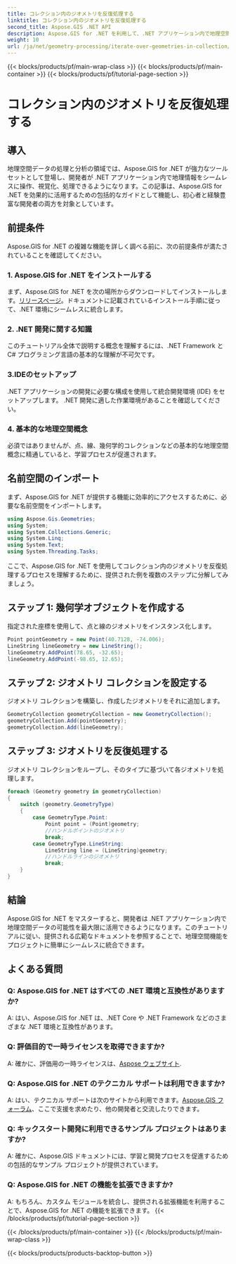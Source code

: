 ```yaml
---
title: コレクション内のジオメトリを反復処理する
linktitle: コレクション内のジオメトリを反復処理する
second_title: Aspose.GIS .NET API
description: Aspose.GIS for .NET を利用して、.NET アプリケーション内で地理空間データをシームレスに操作する方法を学びます。
weight: 10
url: /ja/net/geometry-processing/iterate-over-geometries-in-collection/
---
```


{{< blocks/products/pf/main-wrap-class >}}
{{< blocks/products/pf/main-container >}}
{{< blocks/products/pf/tutorial-page-section >}}

# コレクション内のジオメトリを反復処理する

## 導入
地理空間データの処理と分析の領域では、Aspose.GIS for .NET が強力なツールセットとして登場し、開発者が .NET アプリケーション内で地理情報をシームレスに操作、視覚化、処理できるようになります。この記事は、Aspose.GIS for .NET を効果的に活用するための包括的なガイドとして機能し、初心者と経験豊富な開発者の両方を対象としています。
## 前提条件
Aspose.GIS for .NET の複雑な機能を詳しく調べる前に、次の前提条件が満たされていることを確認してください。
### 1. Aspose.GIS for .NET をインストールする
まず、Aspose.GIS for .NET を次の場所からダウンロードしてインストールします。[リリースページ](https://releases.aspose.com/gis/net/)。ドキュメントに記載されているインストール手順に従って、.NET 環境にシームレスに統合します。
### 2. .NET 開発に関する知識
このチュートリアル全体で説明する概念を理解するには、.NET Framework と C# プログラミング言語の基本的な理解が不可欠です。
### 3.IDEのセットアップ
.NET アプリケーションの開発に必要な構成を使用して統合開発環境 (IDE) をセットアップします。 .NET 開発に適した作業環境があることを確認してください。
### 4. 基本的な地理空間概念
必須ではありませんが、点、線、幾何学的コレクションなどの基本的な地理空間概念に精通していると、学習プロセスが促進されます。

## 名前空間のインポート
まず、Aspose.GIS for .NET が提供する機能に効率的にアクセスするために、必要な名前空間をインポートします。

```csharp
using Aspose.Gis.Geometries;
using System;
using System.Collections.Generic;
using System.Linq;
using System.Text;
using System.Threading.Tasks;
```


ここで、Aspose.GIS for .NET を使用してコレクション内のジオメトリを反復処理するプロセスを理解するために、提供された例を複数のステップに分解してみましょう。
## ステップ 1: 幾何学オブジェクトを作成する
指定された座標を使用して、点と線のジオメトリをインスタンス化します。
```csharp
Point pointGeometry = new Point(40.7128, -74.006);
LineString lineGeometry = new LineString();
lineGeometry.AddPoint(78.65, -32.65);
lineGeometry.AddPoint(-98.65, 12.65);
```
## ステップ 2: ジオメトリ コレクションを設定する
ジオメトリ コレクションを構築し、作成したジオメトリをそれに追加します。
```csharp
GeometryCollection geometryCollection = new GeometryCollection();
geometryCollection.Add(pointGeometry);
geometryCollection.Add(lineGeometry);
```
## ステップ 3: ジオメトリを反復処理する
ジオメトリ コレクションをループし、そのタイプに基づいて各ジオメトリを処理します。
```csharp
foreach (Geometry geometry in geometryCollection)
{
    switch (geometry.GeometryType)
    {
        case GeometryType.Point:
            Point point = (Point)geometry;
            //ハンドルポイントのジオメトリ
            break;
        case GeometryType.LineString:
            LineString line = (LineString)geometry;
            //ハンドルラインのジオメトリ
            break;
    }
}
```

## 結論
Aspose.GIS for .NET をマスターすると、開発者は .NET アプリケーション内で地理空間データの可能性を最大限に活用できるようになります。このチュートリアルに従い、提供される広範なドキュメントを参照することで、地理空間機能をプロジェクトに簡単にシームレスに統合できます。
## よくある質問
### Q: Aspose.GIS for .NET はすべての .NET 環境と互換性がありますか?
A: はい、Aspose.GIS for .NET は、.NET Core や .NET Framework などのさまざまな .NET 環境と互換性があります。
### Q: 評価目的で一時ライセンスを取得できますか?
 A: 確かに、評価用の一時ライセンスは、[Aspose ウェブサイト](https://purchase.aspose.com/temporary-license/).
### Q: Aspose.GIS for .NET のテクニカル サポートは利用できますか?
 A: はい、テクニカル サポートは次のサイトから利用できます。[Aspose.GIS フォーラム](https://forum.aspose.com/c/gis/33)、ここで支援を求めたり、他の開発者と交流したりできます。
### Q: キックスタート開発に利用できるサンプル プロジェクトはありますか?
A: 確かに、Aspose.GIS ドキュメントには、学習と開発プロセスを促進するための包括的なサンプル プロジェクトが提供されています。
### Q: Aspose.GIS for .NET の機能を拡張できますか?
A: もちろん、カスタム モジュールを統合し、提供される拡張機能を利用することで、Aspose.GIS for .NET の機能を拡張できます。
{{< /blocks/products/pf/tutorial-page-section >}}

{{< /blocks/products/pf/main-container >}}
{{< /blocks/products/pf/main-wrap-class >}}

{{< blocks/products/products-backtop-button >}}
